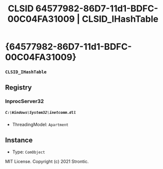 ﻿---
title: "CLSID 64577982-86D7-11d1-BDFC-00C04FA31009 | CLSID_IHashTable"
excerpt: What is COM-Object CLSID 64577982-86D7-11d1-BDFC-00C04FA31009?
---

# {64577982-86D7-11d1-BDFC-00C04FA31009}

### `CLSID_IHashTable`

## Registry


### InprocServer32

##### `C:\Windows\System32\inetcomm.dll`
* ThreadingModel: `Apartment`

## Instance

* Type: `ComObject`

MIT License. Copyright (c) 2021 Strontic.


